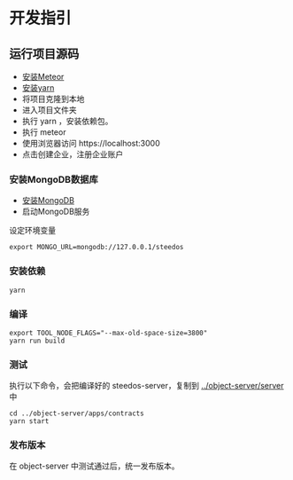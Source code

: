 # 开发指引

## 运行项目源码

- [安装Meteor](https://www.meteor.com/install)
- [安装yarn](https://yarnpkg.com/zh-Hant/)
- 将项目克隆到本地
- 进入项目文件夹
- 执行 yarn ，安装依赖包。
- 执行 meteor
- 使用浏览器访问 https://localhost:3000
- 点击创建企业，注册企业账户

### 安装MongoDB数据库

- [安装MongoDB](https://docs.mongodb.com/manual/administration/install-community/)
- 启动MongoDB服务

设定环境变量

```shell
export MONGO_URL=mongodb://127.0.0.1/steedos
```

### 安装依赖

```shell
yarn
```

### 编译

```shell
export TOOL_NODE_FLAGS="--max-old-space-size=3800"
yarn run build
```

### 测试

执行以下命令，会把编译好的 steedos-server，复制到 [../object-server/server](https://github.com/steedos/object-server/tree/develop/server) 中

```shell
cd ../object-server/apps/contracts
yarn start
```

### 发布版本

在 object-server 中测试通过后，统一发布版本。
